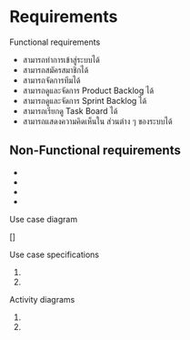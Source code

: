 Requirements
================

Functional requirements

 - สามารถทำการเข้าสู่ระบบได้
 - สามารถสมัครสมาชิกได้
 - สามารถจัดการทีมได้
 - สามารถดูและจัดการ Product Backlog ได้
 - สามารถดูและจัดการ Sprint Backlog ได้
 - สามารถเรียกดู Task Board ได้
 - สามารถแสดงความคิดเห็นใน ส่วนต่าง ๆ ของระบบได้
 
Non-Functional requirements
 - 
 - 
 - 
 - 
 - 

Use case diagram

[]

Use case specifications

1.
2.

Activity diagrams

1.
2.
